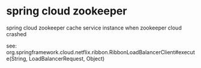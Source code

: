 # spring cloud zookeeper

spring cloud zookeeper cache service instance when zookeeper cloud crashed

see: org.springframework.cloud.netflix.ribbon.RibbonLoadBalancerClient#execute(String, LoadBalancerRequest, Object)